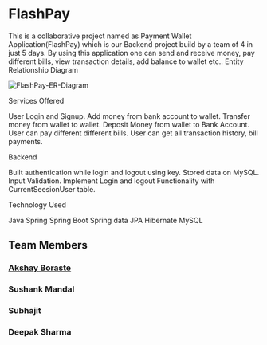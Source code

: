 # FlashPay
This is a collaborative project named as Payment Wallet Application(FlashPay) which is our Backend project build by a team of 4 in just 5 days.
By using this application one can send and receive money, pay different bills, view transaction details, add balance to wallet etc.. 
Entity Relationship Diagram 

![FlashPay-ER-Diagram](https://user-images.githubusercontent.com/101569228/200902071-d6ad123d-55ce-4dee-b7bd-6d5c3a06ee0b.jpeg)

Services Offered 

User Login and Signup.
Add money from bank account to wallet.
Transfer money from wallet to wallet.
Deposit Money from wallet to Bank Account.
User can pay different different bills.
User can get all transaction history, bill payments.

Backend

Built authentication while login and logout using key.
Stored data on MySQL.
Input Validation.
Implement Login and logout Functionality with CurrentSeesionUser table.

Technology Used

Java
Spring
Spring Boot
Spring data JPA
Hibernate
MySQL


 ## Team Members

### [Akshay Boraste](https://github.com/akbora1994)
### Sushank Mandal
### Subhajit 
### Deepak Sharma
